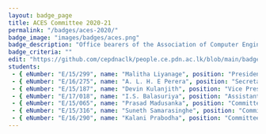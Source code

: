 ```yaml
---
layout: badge_page
title: ACES Committee 2020-21
permalink: "/badges/aces-2020/"
badge_image: "images/badges/aces.png"
badge_description: "Office bearers of the Association of Computer Engineering Students (ACES) for the year 2020-2021"
badge_criteria: ""
edit: "https://github.com/cepdnaclk/people.ce.pdn.ac.lk/blob/main/badges/aces-2020"
students: 
 - { eNumber: "E/15/299", name: "Malitha Liyanage", position: "President", profile_url: "/students/e15/299/", profile_image: "https://people.ce.pdn.ac.lk/images/students/e15/e15299.jpg", link: "#" }
 - { eNumber: "E/16/275", name: "A. L. H. E Perera", position: "Secretary", profile_url: "/students/e16/275/", profile_image: "https://people.ce.pdn.ac.lk/images/students/e16/e16275.jpg", link: "#" }
 - { eNumber: "E/15/187", name: "Devin Kulanjith", position: "Vice President", profile_url: "/students/e15/187/", profile_image: "https://people.ce.pdn.ac.lk/images/students/e15/e15187.jpg", link: "#" }
 - { eNumber: "E/17/018", name: "I.S. Balasuriya", position: "Assistant Secretary", profile_url: "/students/e17/018/", profile_image: "https://people.ce.pdn.ac.lk/images/students/e17/e17018.jpg", link: "#" }
 - { eNumber: "E/15/065", name: "Prasad Madusanka", position: "Committee Member", profile_url: "/students/e15/065/", profile_image: "https://people.ce.pdn.ac.lk/images/students/e15/e15065.jpg", link: "#" }
 - { eNumber: "E/15/316", name: "Suneth Samarasinghe", position: "Committee Member", profile_url: "/students/e15/316/", profile_image: "https://people.ce.pdn.ac.lk/images/students/e15/e15316.jpg", link: "#" }
 - { eNumber: "E/16/290", name: "Kalani Prabodha", position: "Committee Member", profile_url: "/students/e16/290/", profile_image: "https://people.ce.pdn.ac.lk/images/students/e16/e16290.jpg", link: "#" }
---
```


